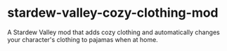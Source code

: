 # stardew-valley-cozy-clothing-mod
A Stardew Valley mod that adds cozy clothing and automatically changes your character's clothing to pajamas when at home.
